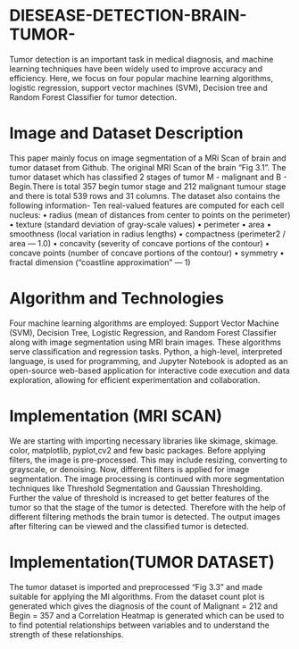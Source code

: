 # DIESEASE-DETECTION-BRAIN-TUMOR-
Tumor detection is an important task in medical diagnosis, and machine learning techniques have been widely used to improve accuracy and efficiency. Here, we focus on four popular machine learning algorithms, logistic regression, support vector machines (SVM), Decision tree and Random Forest Classifier for tumor detection.


# Image and Dataset Description

This paper mainly focus on image segmentation of a MRi Scan of brain and tumor dataset from Github.
The original MRI Scan of the brain “Fig 3.1”. The tumor dataset which has classified 2 stages of tumor M - malignant and B - Begin.There is total 357 begin tumor stage and 212 malignant tumour stage and there is total 539 rows and 31 columns. The dataset also contains the following information- 
Ten real-valued features are computed for each cell nucleus: 
•	radius (mean of distances from center to points on the perimeter) 
•	texture (standard deviation of gray-scale values) 
•	perimeter 
•	area 
•	smoothness (local variation in radius lengths) 
•	compactness (perimeter2 / area — 1.0) 
•	concavity (severity of concave portions of the contour) 
•	concave points (number of concave portions of the contour) 
•	symmetry 
•	fractal dimension (“coastline approximation” — 1)


# Algorithm and Technologies

Four machine learning algorithms are employed: Support Vector Machine (SVM), Decision Tree, Logistic Regression, and Random Forest Classifier along with image segmentation using MRI brain images. These algorithms serve classification and regression tasks. Python, a high-level, interpreted language, is used for programming, and Jupyter Notebook is adopted as an open-source web-based application for interactive code execution and data exploration, allowing for efficient experimentation and collaboration.


# Implementation (MRI SCAN)


We are starting with importing necessary libraries like skimage, skimage. color, matplotlib, pyplot,cv2 and few basic  packages. Before applying filters, the image is pre-processed. This may include resizing, converting to grayscale, or denoising. Now, different filters is applied for image segmentation.  The image processing is continued with more segmentation techniques like Threshold Segmentation and Gaussian Thresholding. Further the value of threshold is increased to get better features of the tumor so that the stage of the tumor is detected. Therefore with the help of different filtering methods the brain tumor is detected. The output images after filtering can be viewed and the classified tumor is detected.



# Implementation(TUMOR DATASET)
The tumor dataset is imported and preprocessed “Fig 3.3” and made suitable for applying the Ml algorithms. From the dataset count plot is generated which gives the diagnosis of the count of Malignant = 212 and Begin = 357 and a Correlation Heatmap is generated which can be used to to find potential relationships between variables and to understand the strength of these relationships.

